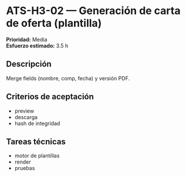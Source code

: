 # ATS-H3-02 — Generación de carta de oferta (plantilla)

**Prioridad:** Media  
**Esfuerzo estimado:** 3.5 h

## Descripción
Merge fields (nombre, comp, fecha) y versión PDF.

## Criterios de aceptación
- preview
- descarga
- hash de integridad

## Tareas técnicas
- motor de plantillas
- render
- pruebas

